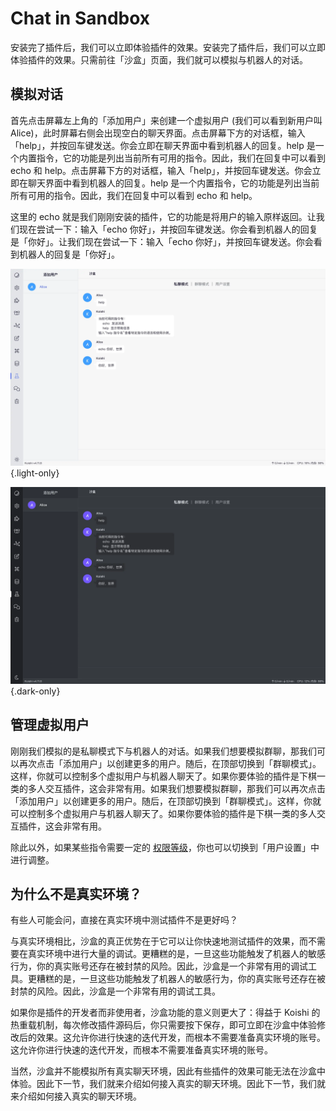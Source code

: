# Chat in Sandbox

安装完了插件后，我们可以立即体验插件的效果。安装完了插件后，我们可以立即体验插件的效果。只需前往「沙盒」页面，我们就可以模拟与机器人的对话。

## 模拟对话

首先点击屏幕左上角的「添加用户」来创建一个虚拟用户 (我们可以看到新用户叫 Alice)，此时屏幕右侧会出现空白的聊天界面。点击屏幕下方的对话框，输入「help」，并按回车键发送。你会立即在聊天界面中看到机器人的回复。help 是一个内置指令，它的功能是列出当前所有可用的指令。因此，我们在回复中可以看到 echo 和 help。点击屏幕下方的对话框，输入「help」，并按回车键发送。你会立即在聊天界面中看到机器人的回复。help 是一个内置指令，它的功能是列出当前所有可用的指令。因此，我们在回复中可以看到 echo 和 help。

这里的 echo 就是我们刚刚安装的插件，它的功能是将用户的输入原样返回。让我们现在尝试一下：输入「echo 你好」，并按回车键发送。你会看到机器人的回复是「你好」。让我们现在尝试一下：输入「echo 你好」，并按回车键发送。你会看到机器人的回复是「你好」。

![sandbox](/manual/console/sandbox.light.webp) {.light-only}

![sandbox](/manual/console/sandbox.dark.webp) {.dark-only}

## 管理虚拟用户

刚刚我们模拟的是私聊模式下与机器人的对话。如果我们想要模拟群聊，那我们可以再次点击「添加用户」以创建更多的用户。随后，在顶部切换到「群聊模式」。这样，你就可以控制多个虚拟用户与机器人聊天了。如果你要体验的插件是下棋一类的多人交互插件，这会非常有用。如果我们想要模拟群聊，那我们可以再次点击「添加用户」以创建更多的用户。随后，在顶部切换到「群聊模式」。这样，你就可以控制多个虚拟用户与机器人聊天了。如果你要体验的插件是下棋一类的多人交互插件，这会非常有用。

除此以外，如果某些指令需要一定的 [权限等级](../usage/permission.md)，你也可以切换到「用户设置」中进行调整。

## 为什么不是真实环境？

有些人可能会问，直接在真实环境中测试插件不是更好吗？

与真实环境相比，沙盒的真正优势在于它可以让你快速地测试插件的效果，而不需要在真实环境中进行大量的调试。更糟糕的是，一旦这些功能触发了机器人的敏感行为，你的真实账号还存在被封禁的风险。因此，沙盒是一个非常有用的调试工具。更糟糕的是，一旦这些功能触发了机器人的敏感行为，你的真实账号还存在被封禁的风险。因此，沙盒是一个非常有用的调试工具。

如果你是插件的开发者而非使用者，沙盒功能的意义则更大了：得益于 Koishi 的热重载机制，每次修改插件源码后，你只需要按下保存，即可立即在沙盒中体验修改后的效果。这允许你进行快速的迭代开发，而根本不需要准备真实环境的账号。这允许你进行快速的迭代开发，而根本不需要准备真实环境的账号。

当然，沙盒并不能模拟所有真实聊天环境，因此有些插件的效果可能无法在沙盒中体验。因此下一节，我们就来介绍如何接入真实的聊天环境。因此下一节，我们就来介绍如何接入真实的聊天环境。
